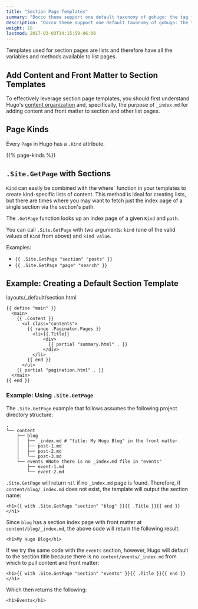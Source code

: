 ```yaml
---
title: "Section Page Templates"
summary: "Docco theme support one default taxonomy of gohugo: the tag feature."
description: "Docco theme support one default taxonomy of gohugo: the tag feature."
weight: 18
lastmod: 2017-03-03T14:15:59-06:00
---
```


Templates used for section pages are lists and therefore have all the variables and methods available to list pages.

## Add Content and Front Matter to Section Templates

To effectively leverage section page templates, you should first understand Hugo's [content organization](en/docs/content-management/organization/) and, specifically, the purpose of `_index.md` for adding content and front matter to section and other list pages.


## Page Kinds

Every `Page` in Hugo has a `.Kind` attribute.

{{% page-kinds %}}

## `.Site.GetPage` with Sections


`Kind` can easily be combined with the where` function in your templates to create kind-specific lists of content. This method is ideal for creating lists, but there are times where you may want to fetch just the index page of a single section via the section's path.

The `.GetPage` function looks up an index page of a given `Kind` and `path`.

You can call `.Site.GetPage` with two arguments: `kind` (one of the valid values
of `Kind` from above) and `kind value`.

Examples:

- `{{ .Site.GetPage "section" "posts" }}`
- `{{ .Site.GetPage "page" "search" }}`

## Example: Creating a Default Section Template

layouts/_default/section.html
```
{{ define "main" }}
  <main>
    {{ .Content }}
      <ul class="contents">
        {{ range .Paginator.Pages }}
          <li>{{.Title}}
              <div>
                {{ partial "summary.html" . }}
              </div>
          </li>
        {{ end }}
      </ul>
    {{ partial "pagination.html" . }}
  </main>
{{ end }}
```

### Example: Using `.Site.GetPage`

The `.Site.GetPage` example that follows assumes the following project directory structure:

```
.
└── content
    ├── blog
    │   ├── _index.md # "title: My Hugo Blog" in the front matter
    │   ├── post-1.md
    │   ├── post-2.md
    │   └── post-3.md
    └── events #Note there is no _index.md file in "events"
        ├── event-1.md
        └── event-2.md
```

`.Site.GetPage` will return `nil` if no `_index.md` page is found. Therefore, if `content/blog/_index.md` does not exist, the template will output the section name:

```
<h1>{{ with .Site.GetPage "section" "blog" }}{{ .Title }}{{ end }}</h1>
```

Since `blog` has a section index page with front matter at `content/blog/_index.md`, the above code will return the following result:

```
<h1>My Hugo Blog</h1>
```

If we try the same code with the `events` section, however, Hugo will default to the section title because there is no `content/events/_index.md` from which to pull content and front matter:

```
<h1>{{ with .Site.GetPage "section" "events" }}{{ .Title }}{{ end }}</h1>
```

Which then returns the following:

```
<h1>Events</h1>
```

